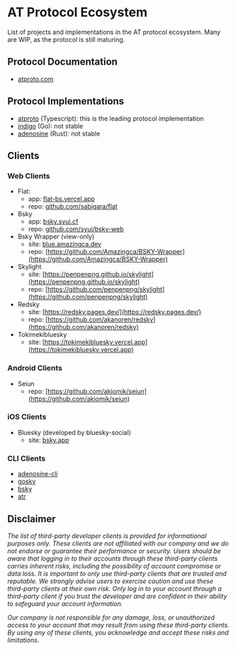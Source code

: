 # AT Protocol Ecosystem

List of projects and implementations in the AT protocol ecosystem. Many are WIP, as the protocol is still maturing. 

## Protocol Documentation 

- [atproto.com](https://atproto.com/docs)

## Protocol Implementations 

- [atproto](https://github.com/bluesky-social/atproto) (Typescript): this is the leading protocol implementation 
- [indigo](https://github.com/bluesky-social/indigo) (Go): not stable 
- [adenosine](https://gitlab.com/bnewbold/adenosine) (Rust): not stable


## Clients

### Web Clients

- Flat: 
  - app: [flat-bs.vercel.app](https://flat-bs.vercel.app)
  - repo: [github.com/sabigara/flat](github.com/sabigara/flat)
- Bsky
  - app: [bsky.syui.cf](https://bsky.syui.cf)
  - repo: [github.com/syui/bsky-web](github.com/syui/bsky-web)
- Bsky Wrapper (view-only)
  - site: [blue.amazingca.dev](https://blue.amazingca.dev)
  - repo: [https://github.com/Amazingca/BSKY-Wrapper](https://github.com/Amazingca/BSKY-Wrapper)
- Skylight
  - site: [https://penpenpng.github.io/skylight](https://penpenpng.github.io/skylight)
  - repo: [https://github.com/penpenpng/skylight](https://github.com/penpenpng/skylight)
- Redsky
  - site: [https://redsky.pages.dev/](https://redsky.pages.dev/)
  - repo: [https://github.com/akanoren/redsky](https://github.com/akanoren/redsky)
- Tokimekibluesky
  - site: [https://tokimekibluesky.vercel.app](https://tokimekibluesky.vercel.app)
  
### Android Clients

- Seiun
  - repo: [https://github.com/akiomik/seiun](https://github.com/akiomik/seiun)
  
### iOS Clients

- Bluesky (developed by bluesky-social)
  - site: [bsky.app](bsky.app)

### CLI Clients

- [adenosine-cli](https://gitlab.com/bnewbold/adenosine/-/blob/main/adenosine-cli/README.md)
- [gosky](https://github.com/bluesky-social/indigo/tree/main/cmd/gosky)
- [bsky](https://github.com/mattn/bsky)
- [atr](https://github.com/syui/atr)

## Disclaimer

*The list of third-party developer clients is provided for informational purposes only. These clients are not affiliated with our company and we do not endorse or guarantee their performance or security. Users should be aware that logging in to their accounts through these third-party clients carries inherent risks, including the possibility of account compromise or data loss. It is important to only use third-party clients that are trusted and reputable. We strongly advise users to exercise caution and use these third-party clients at their own risk. Only log in to your account through a third-party client if you trust the developer and are confident in their ability to safeguard your account information.*

*Our company is not responsible for any damage, loss, or unauthorized access to your account that may result from using these third-party clients. By using any of these clients, you acknowledge and accept these risks and limitations.*



